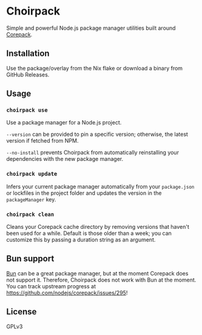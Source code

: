 # Choirpack

Simple and powerful Node.js package manager utilities built around [Corepack](https://github.com/nodejs/corepack).

## Installation

Use the package/overlay from the Nix flake or download a binary from GitHub Releases.

## Usage

### `choirpack use`

Use a package manager for a Node.js project.

`--version` can be provided to pin a specific version; otherwise, the latest version if fetched from NPM.

`--no-install` prevents Choirpack from automatically reinstalling your dependencies with the new package manager.

### `choirpack update`

Infers your current package manager automatically from your `package.json` or lockfiles in the project folder and updates the version in the `packageManager` key.

### `choirpack clean`

Cleans your Corepack cache directory by removing versions that haven't been used for a while. Default is those older than a week; you can customize this by passing a duration string as an argument.

## Bun support

[Bun](https://bun.sh/) can be a great package manager, but at the moment Corepack does not support it. Therefore, Choirpack does not work with Bun at the moment. You can track upstream progress at https://github.com/nodejs/corepack/issues/295!

## License

GPLv3
